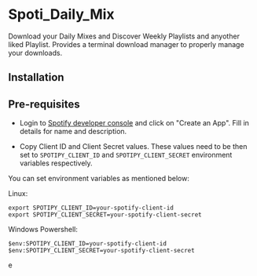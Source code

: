 # Spoti_Daily_Mix

Download your Daily Mixes and Discover Weekly Playlists and anyother liked Playlist. Provides a terminal download manager to properly manage your downloads.  

## Installation

## Pre-requisites

- Login to [Spotify developer console](https://developer.spotify.com/dashboard) and click on "Create an App". Fill in details for name and description.

- Copy Client ID and Client Secret values. These values need to be then set to `SPOTIPY_CLIENT_ID` and `SPOTIPY_CLIENT_SECRET` environment variables respectively.

You can set environment variables as mentioned below:

Linux: 

```
export SPOTIPY_CLIENT_ID=your-spotify-client-id
export SPOTIPY_CLIENT_SECRET=your-spotify-client-secret
```

Windows Powershell:

```
$env:SPOTIPY_CLIENT_ID=your-spotify-client-id
$env:SPOTIPY_CLIENT_SECRET=your-spotify-client-secret
```
e
